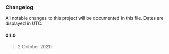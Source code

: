 ### Changelog

All notable changes to this project will be documented in this file. Dates are displayed in UTC.

#### 0.1.0

> 2 October 2020
